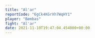 ```yaml
---
title: "Al'ar"
reportCode: "6gCk4KGrXh7WqHY1"
player: "Bømbas"
fight: "Al'ar"
date: 2021-11-10T19:47:04.454000+00:00
---
```

